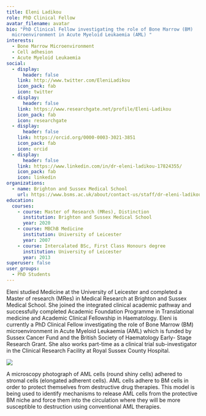 ```yaml
---
title: Eleni Ladikou
role: PhD Clinical Fellow
avatar_filename: avatar
bio: "PhD Clinical Fellow investigating the role of Bone Marrow (BM)
  microenvironment in Acute Myeloid Leukaemia (AML) "
interests:
  - Bone Marrow Microenvironment
  - Cell adhesion
  - Acute Myeloid Leukaemia
social:
  - display:
      header: false
    link: http://www.twitter.com/EleniLadikou
    icon_pack: fab
    icon: twitter
  - display:
      header: false
    link: https://www.researchgate.net/profile/Eleni-Ladikou
    icon_pack: fab
    icon: researchgate
  - display:
      header: false
    link: https://orcid.org/0000-0003-3021-3851
    icon_pack: fab
    icon: orcid
  - display:
      header: false
    link: https://www.linkedin.com/in/dr-eleni-ladikou-17824355/
    icon_pack: fab
    icon: linkedin
organizations:
  - name: Brighton and Sussex Medical School
    url: https://www.bsms.ac.uk/about/contact-us/staff/dr-eleni-ladikou.aspx
education:
  courses:
    - course: Master of Research (MRes), Distinction
      institution: Brighton and Sussex Medical School
      year: 2020
    - course: MBChB Medicine
      institution: University of Leicester
      year: 2007
    - course: Intercalated BSc, First Class Honours degree
      institution: University of Leicester
      year: 2013
superuser: false
user_groups:
  - PhD Students
---
```

Eleni studied Medicine at the University of Leicester and completed a Master of research (MRes) in Medical Research at Brighton and Sussex Medical School. She joined the integrated clinical academic pathway and successfully completed Academic Foundation Programme in Translational medicine and Academic Clinical Fellowship in Haematology. Eleni is currently a PhD Clinical Fellow investigating the role of Bone Marrow (BM) microenvironment in Acute Myeloid Leukaemia (AML) which is funded by Sussex Cancer Fund and the British Society of Haematology Early- Stage Research Grant. She also works part-time as a clinical trial sub-investigator in the Clinical Research Facility at Royal Sussex County Hospital.

![](eleniImage.png)

A microscopy photograph of AML cells (round shiny cells) adhered to stromal cells (elongated adherent cells). AML cells adhere to BM cells in order to protect themselves from destructive drug therapies.  This model is being used to identify mechanisms to release AML cells from the protective BM niche and force them into the circulation where they will be more susceptible to destruction using conventional AML therapies.